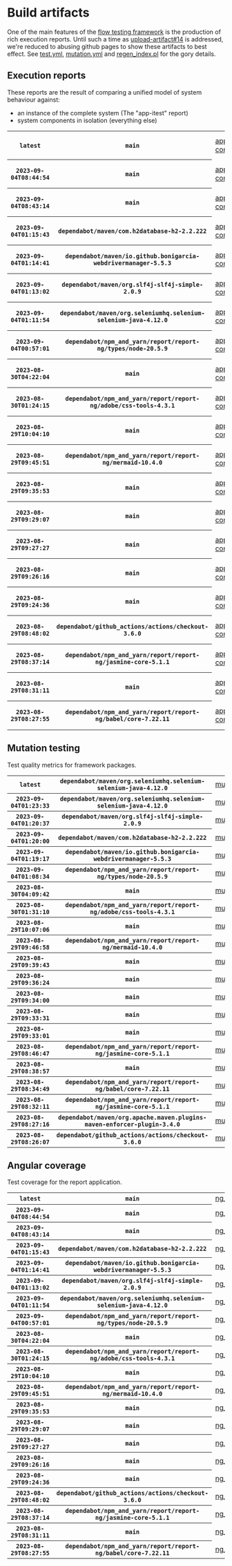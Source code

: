 # Build artifacts

One of the main features of the [flow testing framework](https://github.com/Mastercard/flow) is the production of rich execution reports.
Until such a time as [upload-artifact#14](https://github.com/actions/upload-artifact/issues/14) is addressed, we're reduced to abusing github pages to show these artifacts to best effect.
See [test.yml](https://github.com/Mastercard/flow/blob/main/.github/workflows/test.yml), [mutation.yml](https://github.com/Mastercard/flow/blob/main/.github/workflows/mutation.yml) and [regen_index.pl](https://github.com/Mastercard/flow/blob/pages/regen_index.pl) for the gory details.

## Execution reports

These reports are the result of comparing a unified model of system behaviour against:
 * an instance of the complete system (The "app-itest" report)
 * system components in isolation (everything else)

<!-- start:execution -->
<table>
	<tbody>
		<tr> <th><code>latest</code></th>
			 <th><code>main</code></th>
			<td><a href="execution/latest/example/app-core/target/mctf/latest/index.html">app-core</a></td>
			<td><a href="execution/latest/example/app-histogram/target/mctf/latest/index.html">app-histogram</a></td>
			<td><a href="execution/latest/example/app-itest/target/mctf/latest/index.html">app-itest</a></td>
			<td><a href="execution/latest/example/app-queue/target/mctf/latest/index.html">app-queue</a></td>
			<td><a href="execution/latest/example/app-store/target/mctf/latest/index.html">app-store</a></td>
			<td><a href="execution/latest/example/app-ui/target/mctf/latest/index.html">app-ui</a></td>
			<td><a href="execution/latest/example/app-web-ui/target/mctf/latest/index.html">app-web-ui</a></td>
		</tr>
		<tr> <th><code>2023-09-04T08:44:54</code></th>
			 <th><code>main</code></th>
			<td><a href="execution/1693817094/example/app-core/target/mctf/latest/index.html">app-core</a></td>
			<td><a href="execution/1693817094/example/app-histogram/target/mctf/latest/index.html">app-histogram</a></td>
			<td><a href="execution/1693817094/example/app-itest/target/mctf/latest/index.html">app-itest</a></td>
			<td><a href="execution/1693817094/example/app-queue/target/mctf/latest/index.html">app-queue</a></td>
			<td><a href="execution/1693817094/example/app-store/target/mctf/latest/index.html">app-store</a></td>
			<td><a href="execution/1693817094/example/app-ui/target/mctf/latest/index.html">app-ui</a></td>
			<td><a href="execution/1693817094/example/app-web-ui/target/mctf/latest/index.html">app-web-ui</a></td>
		</tr>
		<tr> <th><code>2023-09-04T08:43:14</code></th>
			 <th><code>main</code></th>
			<td><a href="execution/1693816994/example/app-core/target/mctf/latest/index.html">app-core</a></td>
			<td><a href="execution/1693816994/example/app-histogram/target/mctf/latest/index.html">app-histogram</a></td>
			<td><a href="execution/1693816994/example/app-itest/target/mctf/latest/index.html">app-itest</a></td>
			<td><a href="execution/1693816994/example/app-queue/target/mctf/latest/index.html">app-queue</a></td>
			<td><a href="execution/1693816994/example/app-store/target/mctf/latest/index.html">app-store</a></td>
			<td><a href="execution/1693816994/example/app-ui/target/mctf/latest/index.html">app-ui</a></td>
			<td><a href="execution/1693816994/example/app-web-ui/target/mctf/latest/index.html">app-web-ui</a></td>
		</tr>
		<tr> <th><code>2023-09-04T01:15:43</code></th>
			 <th><code>dependabot/maven/com.h2database-h2-2.2.222</code></th>
			<td><a href="execution/1693790143/example/app-core/target/mctf/latest/index.html">app-core</a></td>
			<td><a href="execution/1693790143/example/app-histogram/target/mctf/latest/index.html">app-histogram</a></td>
			<td><a href="execution/1693790143/example/app-itest/target/mctf/latest/index.html">app-itest</a></td>
			<td><a href="execution/1693790143/example/app-queue/target/mctf/latest/index.html">app-queue</a></td>
			<td><a href="execution/1693790143/example/app-store/target/mctf/latest/index.html">app-store</a></td>
			<td><a href="execution/1693790143/example/app-ui/target/mctf/latest/index.html">app-ui</a></td>
			<td><a href="execution/1693790143/example/app-web-ui/target/mctf/latest/index.html">app-web-ui</a></td>
		</tr>
		<tr> <th><code>2023-09-04T01:14:41</code></th>
			 <th><code>dependabot/maven/io.github.bonigarcia-webdrivermanager-5.5.3</code></th>
			<td><a href="execution/1693790081/example/app-core/target/mctf/latest/index.html">app-core</a></td>
			<td><a href="execution/1693790081/example/app-histogram/target/mctf/latest/index.html">app-histogram</a></td>
			<td><a href="execution/1693790081/example/app-itest/target/mctf/latest/index.html">app-itest</a></td>
			<td><a href="execution/1693790081/example/app-queue/target/mctf/latest/index.html">app-queue</a></td>
			<td><a href="execution/1693790081/example/app-store/target/mctf/latest/index.html">app-store</a></td>
			<td><a href="execution/1693790081/example/app-ui/target/mctf/latest/index.html">app-ui</a></td>
			<td><a href="execution/1693790081/example/app-web-ui/target/mctf/latest/index.html">app-web-ui</a></td>
		</tr>
		<tr> <th><code>2023-09-04T01:13:02</code></th>
			 <th><code>dependabot/maven/org.slf4j-slf4j-simple-2.0.9</code></th>
			<td><a href="execution/1693789982/example/app-core/target/mctf/latest/index.html">app-core</a></td>
			<td><a href="execution/1693789982/example/app-histogram/target/mctf/latest/index.html">app-histogram</a></td>
			<td><a href="execution/1693789982/example/app-itest/target/mctf/latest/index.html">app-itest</a></td>
			<td><a href="execution/1693789982/example/app-queue/target/mctf/latest/index.html">app-queue</a></td>
			<td><a href="execution/1693789982/example/app-store/target/mctf/latest/index.html">app-store</a></td>
			<td><a href="execution/1693789982/example/app-ui/target/mctf/latest/index.html">app-ui</a></td>
			<td><a href="execution/1693789982/example/app-web-ui/target/mctf/latest/index.html">app-web-ui</a></td>
		</tr>
		<tr> <th><code>2023-09-04T01:11:54</code></th>
			 <th><code>dependabot/maven/org.seleniumhq.selenium-selenium-java-4.12.0</code></th>
			<td><a href="execution/1693789914/example/app-core/target/mctf/latest/index.html">app-core</a></td>
			<td><a href="execution/1693789914/example/app-histogram/target/mctf/latest/index.html">app-histogram</a></td>
			<td><a href="execution/1693789914/example/app-itest/target/mctf/latest/index.html">app-itest</a></td>
			<td><a href="execution/1693789914/example/app-queue/target/mctf/latest/index.html">app-queue</a></td>
			<td><a href="execution/1693789914/example/app-store/target/mctf/latest/index.html">app-store</a></td>
			<td><a href="execution/1693789914/example/app-ui/target/mctf/latest/index.html">app-ui</a></td>
			<td><a href="execution/1693789914/example/app-web-ui/target/mctf/latest/index.html">app-web-ui</a></td>
		</tr>
		<tr> <th><code>2023-09-04T00:57:01</code></th>
			 <th><code>dependabot/npm_and_yarn/report/report-ng/types/node-20.5.9</code></th>
			<td><a href="execution/1693789021/example/app-core/target/mctf/latest/index.html">app-core</a></td>
			<td><a href="execution/1693789021/example/app-histogram/target/mctf/latest/index.html">app-histogram</a></td>
			<td><a href="execution/1693789021/example/app-itest/target/mctf/latest/index.html">app-itest</a></td>
			<td><a href="execution/1693789021/example/app-queue/target/mctf/latest/index.html">app-queue</a></td>
			<td><a href="execution/1693789021/example/app-store/target/mctf/latest/index.html">app-store</a></td>
			<td><a href="execution/1693789021/example/app-ui/target/mctf/latest/index.html">app-ui</a></td>
			<td><a href="execution/1693789021/example/app-web-ui/target/mctf/latest/index.html">app-web-ui</a></td>
		</tr>
		<tr> <th><code>2023-08-30T04:22:04</code></th>
			 <th><code>main</code></th>
			<td><a href="execution/1693369324/example/app-core/target/mctf/latest/index.html">app-core</a></td>
			<td><a href="execution/1693369324/example/app-histogram/target/mctf/latest/index.html">app-histogram</a></td>
			<td><a href="execution/1693369324/example/app-itest/target/mctf/latest/index.html">app-itest</a></td>
			<td><a href="execution/1693369324/example/app-queue/target/mctf/latest/index.html">app-queue</a></td>
			<td><a href="execution/1693369324/example/app-store/target/mctf/latest/index.html">app-store</a></td>
			<td><a href="execution/1693369324/example/app-ui/target/mctf/latest/index.html">app-ui</a></td>
			<td><a href="execution/1693369324/example/app-web-ui/target/mctf/latest/index.html">app-web-ui</a></td>
		</tr>
		<tr> <th><code>2023-08-30T01:24:15</code></th>
			 <th><code>dependabot/npm_and_yarn/report/report-ng/adobe/css-tools-4.3.1</code></th>
			<td><a href="execution/1693358655/example/app-core/target/mctf/latest/index.html">app-core</a></td>
			<td><a href="execution/1693358655/example/app-histogram/target/mctf/latest/index.html">app-histogram</a></td>
			<td><a href="execution/1693358655/example/app-itest/target/mctf/latest/index.html">app-itest</a></td>
			<td><a href="execution/1693358655/example/app-queue/target/mctf/latest/index.html">app-queue</a></td>
			<td><a href="execution/1693358655/example/app-store/target/mctf/latest/index.html">app-store</a></td>
			<td><a href="execution/1693358655/example/app-ui/target/mctf/latest/index.html">app-ui</a></td>
			<td><a href="execution/1693358655/example/app-web-ui/target/mctf/latest/index.html">app-web-ui</a></td>
		</tr>
		<tr> <th><code>2023-08-29T10:04:10</code></th>
			 <th><code>main</code></th>
			<td><a href="execution/1693303450/example/app-core/target/mctf/latest/index.html">app-core</a></td>
			<td><a href="execution/1693303450/example/app-histogram/target/mctf/latest/index.html">app-histogram</a></td>
			<td><a href="execution/1693303450/example/app-itest/target/mctf/latest/index.html">app-itest</a></td>
			<td><a href="execution/1693303450/example/app-queue/target/mctf/latest/index.html">app-queue</a></td>
			<td><a href="execution/1693303450/example/app-store/target/mctf/latest/index.html">app-store</a></td>
			<td><a href="execution/1693303450/example/app-ui/target/mctf/latest/index.html">app-ui</a></td>
			<td><a href="execution/1693303450/example/app-web-ui/target/mctf/latest/index.html">app-web-ui</a></td>
		</tr>
		<tr> <th><code>2023-08-29T09:45:51</code></th>
			 <th><code>dependabot/npm_and_yarn/report/report-ng/mermaid-10.4.0</code></th>
			<td><a href="execution/1693302351/example/app-core/target/mctf/latest/index.html">app-core</a></td>
			<td><a href="execution/1693302351/example/app-histogram/target/mctf/latest/index.html">app-histogram</a></td>
			<td><a href="execution/1693302351/example/app-itest/target/mctf/latest/index.html">app-itest</a></td>
			<td><a href="execution/1693302351/example/app-queue/target/mctf/latest/index.html">app-queue</a></td>
			<td><a href="execution/1693302351/example/app-store/target/mctf/latest/index.html">app-store</a></td>
			<td><a href="execution/1693302351/example/app-ui/target/mctf/latest/index.html">app-ui</a></td>
			<td><a href="execution/1693302351/example/app-web-ui/target/mctf/latest/index.html">app-web-ui</a></td>
		</tr>
		<tr> <th><code>2023-08-29T09:35:53</code></th>
			 <th><code>main</code></th>
			<td><a href="execution/1693301753/example/app-core/target/mctf/latest/index.html">app-core</a></td>
			<td><a href="execution/1693301753/example/app-histogram/target/mctf/latest/index.html">app-histogram</a></td>
			<td><a href="execution/1693301753/example/app-itest/target/mctf/latest/index.html">app-itest</a></td>
			<td><a href="execution/1693301753/example/app-queue/target/mctf/latest/index.html">app-queue</a></td>
			<td><a href="execution/1693301753/example/app-store/target/mctf/latest/index.html">app-store</a></td>
			<td><a href="execution/1693301753/example/app-ui/target/mctf/latest/index.html">app-ui</a></td>
			<td><a href="execution/1693301753/example/app-web-ui/target/mctf/latest/index.html">app-web-ui</a></td>
		</tr>
		<tr> <th><code>2023-08-29T09:29:07</code></th>
			 <th><code>main</code></th>
			<td><a href="execution/1693301347/example/app-core/target/mctf/latest/index.html">app-core</a></td>
			<td><a href="execution/1693301347/example/app-histogram/target/mctf/latest/index.html">app-histogram</a></td>
			<td><a href="execution/1693301347/example/app-itest/target/mctf/latest/index.html">app-itest</a></td>
			<td><a href="execution/1693301347/example/app-queue/target/mctf/latest/index.html">app-queue</a></td>
			<td><a href="execution/1693301347/example/app-store/target/mctf/latest/index.html">app-store</a></td>
			<td><a href="execution/1693301347/example/app-ui/target/mctf/latest/index.html">app-ui</a></td>
			<td><a href="execution/1693301347/example/app-web-ui/target/mctf/latest/index.html">app-web-ui</a></td>
		</tr>
		<tr> <th><code>2023-08-29T09:27:27</code></th>
			 <th><code>main</code></th>
			<td><a href="execution/1693301247/example/app-core/target/mctf/latest/index.html">app-core</a></td>
			<td><a href="execution/1693301247/example/app-histogram/target/mctf/latest/index.html">app-histogram</a></td>
			<td><a href="execution/1693301247/example/app-itest/target/mctf/latest/index.html">app-itest</a></td>
			<td><a href="execution/1693301247/example/app-queue/target/mctf/latest/index.html">app-queue</a></td>
			<td><a href="execution/1693301247/example/app-store/target/mctf/latest/index.html">app-store</a></td>
			<td><a href="execution/1693301247/example/app-ui/target/mctf/latest/index.html">app-ui</a></td>
			<td><a href="execution/1693301247/example/app-web-ui/target/mctf/latest/index.html">app-web-ui</a></td>
		</tr>
		<tr> <th><code>2023-08-29T09:26:16</code></th>
			 <th><code>main</code></th>
			<td><a href="execution/1693301176/example/app-core/target/mctf/latest/index.html">app-core</a></td>
			<td><a href="execution/1693301176/example/app-histogram/target/mctf/latest/index.html">app-histogram</a></td>
			<td><a href="execution/1693301176/example/app-itest/target/mctf/latest/index.html">app-itest</a></td>
			<td><a href="execution/1693301176/example/app-queue/target/mctf/latest/index.html">app-queue</a></td>
			<td><a href="execution/1693301176/example/app-store/target/mctf/latest/index.html">app-store</a></td>
			<td><a href="execution/1693301176/example/app-ui/target/mctf/latest/index.html">app-ui</a></td>
			<td><a href="execution/1693301176/example/app-web-ui/target/mctf/latest/index.html">app-web-ui</a></td>
		</tr>
		<tr> <th><code>2023-08-29T09:24:36</code></th>
			 <th><code>main</code></th>
			<td><a href="execution/1693301076/example/app-core/target/mctf/latest/index.html">app-core</a></td>
			<td><a href="execution/1693301076/example/app-histogram/target/mctf/latest/index.html">app-histogram</a></td>
			<td><a href="execution/1693301076/example/app-itest/target/mctf/latest/index.html">app-itest</a></td>
			<td><a href="execution/1693301076/example/app-queue/target/mctf/latest/index.html">app-queue</a></td>
			<td><a href="execution/1693301076/example/app-store/target/mctf/latest/index.html">app-store</a></td>
			<td><a href="execution/1693301076/example/app-ui/target/mctf/latest/index.html">app-ui</a></td>
			<td><a href="execution/1693301076/example/app-web-ui/target/mctf/latest/index.html">app-web-ui</a></td>
		</tr>
		<tr> <th><code>2023-08-29T08:48:02</code></th>
			 <th><code>dependabot/github_actions/actions/checkout-3.6.0</code></th>
			<td><a href="execution/1693298882/example/app-core/target/mctf/latest/index.html">app-core</a></td>
			<td><a href="execution/1693298882/example/app-histogram/target/mctf/latest/index.html">app-histogram</a></td>
			<td><a href="execution/1693298882/example/app-itest/target/mctf/latest/index.html">app-itest</a></td>
			<td><a href="execution/1693298882/example/app-queue/target/mctf/latest/index.html">app-queue</a></td>
			<td><a href="execution/1693298882/example/app-store/target/mctf/latest/index.html">app-store</a></td>
			<td><a href="execution/1693298882/example/app-ui/target/mctf/latest/index.html">app-ui</a></td>
			<td><a href="execution/1693298882/example/app-web-ui/target/mctf/latest/index.html">app-web-ui</a></td>
		</tr>
		<tr> <th><code>2023-08-29T08:37:14</code></th>
			 <th><code>dependabot/npm_and_yarn/report/report-ng/jasmine-core-5.1.1</code></th>
			<td><a href="execution/1693298234/example/app-core/target/mctf/latest/index.html">app-core</a></td>
			<td><a href="execution/1693298234/example/app-histogram/target/mctf/latest/index.html">app-histogram</a></td>
			<td><a href="execution/1693298234/example/app-itest/target/mctf/latest/index.html">app-itest</a></td>
			<td><a href="execution/1693298234/example/app-queue/target/mctf/latest/index.html">app-queue</a></td>
			<td><a href="execution/1693298234/example/app-store/target/mctf/latest/index.html">app-store</a></td>
			<td><a href="execution/1693298234/example/app-ui/target/mctf/latest/index.html">app-ui</a></td>
			<td><a href="execution/1693298234/example/app-web-ui/target/mctf/latest/index.html">app-web-ui</a></td>
		</tr>
		<tr> <th><code>2023-08-29T08:31:11</code></th>
			 <th><code>main</code></th>
			<td><a href="execution/1693297871/example/app-core/target/mctf/latest/index.html">app-core</a></td>
			<td><a href="execution/1693297871/example/app-histogram/target/mctf/latest/index.html">app-histogram</a></td>
			<td><a href="execution/1693297871/example/app-itest/target/mctf/latest/index.html">app-itest</a></td>
			<td><a href="execution/1693297871/example/app-queue/target/mctf/latest/index.html">app-queue</a></td>
			<td><a href="execution/1693297871/example/app-store/target/mctf/latest/index.html">app-store</a></td>
			<td><a href="execution/1693297871/example/app-ui/target/mctf/latest/index.html">app-ui</a></td>
			<td><a href="execution/1693297871/example/app-web-ui/target/mctf/latest/index.html">app-web-ui</a></td>
		</tr>
		<tr> <th><code>2023-08-29T08:27:55</code></th>
			 <th><code>dependabot/npm_and_yarn/report/report-ng/babel/core-7.22.11</code></th>
			<td><a href="execution/1693297675/example/app-core/target/mctf/latest/index.html">app-core</a></td>
			<td><a href="execution/1693297675/example/app-histogram/target/mctf/latest/index.html">app-histogram</a></td>
			<td><a href="execution/1693297675/example/app-itest/target/mctf/latest/index.html">app-itest</a></td>
			<td><a href="execution/1693297675/example/app-queue/target/mctf/latest/index.html">app-queue</a></td>
			<td><a href="execution/1693297675/example/app-store/target/mctf/latest/index.html">app-store</a></td>
			<td><a href="execution/1693297675/example/app-ui/target/mctf/latest/index.html">app-ui</a></td>
			<td><a href="execution/1693297675/example/app-web-ui/target/mctf/latest/index.html">app-web-ui</a></td>
		</tr>
	</tbody>
</table>
<!-- end:execution -->

## Mutation testing

Test quality metrics for framework packages.

<!-- start:mutation -->
<table>
	<tbody>
		<tr> <th><code>latest</code></th>
			 <th><code>dependabot/maven/org.seleniumhq.selenium-selenium-java-4.12.0</code></th>
			<td><a href="mutation/latest/mutation_report/index.html">mutation</a></td>
		</tr>
		<tr> <th><code>2023-09-04T01:23:33</code></th>
			 <th><code>dependabot/maven/org.seleniumhq.selenium-selenium-java-4.12.0</code></th>
			<td><a href="mutation/1693790613/mutation_report/index.html">mutation</a></td>
		</tr>
		<tr> <th><code>2023-09-04T01:20:37</code></th>
			 <th><code>dependabot/maven/org.slf4j-slf4j-simple-2.0.9</code></th>
			<td><a href="mutation/1693790437/mutation_report/index.html">mutation</a></td>
		</tr>
		<tr> <th><code>2023-09-04T01:20:00</code></th>
			 <th><code>dependabot/maven/com.h2database-h2-2.2.222</code></th>
			<td><a href="mutation/1693790400/mutation_report/index.html">mutation</a></td>
		</tr>
		<tr> <th><code>2023-09-04T01:19:17</code></th>
			 <th><code>dependabot/maven/io.github.bonigarcia-webdrivermanager-5.5.3</code></th>
			<td><a href="mutation/1693790357/mutation_report/index.html">mutation</a></td>
		</tr>
		<tr> <th><code>2023-09-04T01:08:34</code></th>
			 <th><code>dependabot/npm_and_yarn/report/report-ng/types/node-20.5.9</code></th>
			<td><a href="mutation/1693789714/mutation_report/index.html">mutation</a></td>
		</tr>
		<tr> <th><code>2023-08-30T04:09:42</code></th>
			 <th><code>main</code></th>
			<td><a href="mutation/1693368582/mutation_report/index.html">mutation</a></td>
		</tr>
		<tr> <th><code>2023-08-30T01:31:10</code></th>
			 <th><code>dependabot/npm_and_yarn/report/report-ng/adobe/css-tools-4.3.1</code></th>
			<td><a href="mutation/1693359070/mutation_report/index.html">mutation</a></td>
		</tr>
		<tr> <th><code>2023-08-29T10:07:06</code></th>
			 <th><code>main</code></th>
			<td><a href="mutation/1693303626/mutation_report/index.html">mutation</a></td>
		</tr>
		<tr> <th><code>2023-08-29T09:46:58</code></th>
			 <th><code>dependabot/npm_and_yarn/report/report-ng/mermaid-10.4.0</code></th>
			<td><a href="mutation/1693302418/mutation_report/index.html">mutation</a></td>
		</tr>
		<tr> <th><code>2023-08-29T09:39:43</code></th>
			 <th><code>main</code></th>
			<td><a href="mutation/1693301983/mutation_report/index.html">mutation</a></td>
		</tr>
		<tr> <th><code>2023-08-29T09:36:24</code></th>
			 <th><code>main</code></th>
			<td><a href="mutation/1693301784/mutation_report/index.html">mutation</a></td>
		</tr>
		<tr> <th><code>2023-08-29T09:34:00</code></th>
			 <th><code>main</code></th>
			<td><a href="mutation/1693301640/mutation_report/index.html">mutation</a></td>
		</tr>
		<tr> <th><code>2023-08-29T09:33:31</code></th>
			 <th><code>main</code></th>
			<td><a href="mutation/1693301611/mutation_report/index.html">mutation</a></td>
		</tr>
		<tr> <th><code>2023-08-29T09:33:01</code></th>
			 <th><code>main</code></th>
			<td><a href="mutation/1693301581/mutation_report/index.html">mutation</a></td>
		</tr>
		<tr> <th><code>2023-08-29T08:46:47</code></th>
			 <th><code>dependabot/npm_and_yarn/report/report-ng/jasmine-core-5.1.1</code></th>
			<td><a href="mutation/1693298807/mutation_report/index.html">mutation</a></td>
		</tr>
		<tr> <th><code>2023-08-29T08:38:57</code></th>
			 <th><code>main</code></th>
			<td><a href="mutation/1693298337/mutation_report/index.html">mutation</a></td>
		</tr>
		<tr> <th><code>2023-08-29T08:34:49</code></th>
			 <th><code>dependabot/npm_and_yarn/report/report-ng/babel/core-7.22.11</code></th>
			<td><a href="mutation/1693298089/mutation_report/index.html">mutation</a></td>
		</tr>
		<tr> <th><code>2023-08-29T08:32:11</code></th>
			 <th><code>dependabot/npm_and_yarn/report/report-ng/jasmine-core-5.1.1</code></th>
			<td><a href="mutation/1693297931/mutation_report/index.html">mutation</a></td>
		</tr>
		<tr> <th><code>2023-08-29T08:27:16</code></th>
			 <th><code>dependabot/maven/org.apache.maven.plugins-maven-enforcer-plugin-3.4.0</code></th>
			<td><a href="mutation/1693297636/mutation_report/index.html">mutation</a></td>
		</tr>
		<tr> <th><code>2023-08-29T08:26:07</code></th>
			 <th><code>dependabot/github_actions/actions/checkout-3.6.0</code></th>
			<td><a href="mutation/1693297567/mutation_report/index.html">mutation</a></td>
		</tr>
	</tbody>
</table>
<!-- end:mutation -->

## Angular coverage

Test coverage for the report application.

<!-- start:ng_coverage -->
<table>
	<tbody>
		<tr> <th><code>latest</code></th>
			 <th><code>main</code></th>
			<td><a href="ng_coverage/latest/report/index.html">ng_coverage</a></td>
		</tr>
		<tr> <th><code>2023-09-04T08:44:54</code></th>
			 <th><code>main</code></th>
			<td><a href="ng_coverage/1693817094/report/index.html">ng_coverage</a></td>
		</tr>
		<tr> <th><code>2023-09-04T08:43:14</code></th>
			 <th><code>main</code></th>
			<td><a href="ng_coverage/1693816994/report/index.html">ng_coverage</a></td>
		</tr>
		<tr> <th><code>2023-09-04T01:15:43</code></th>
			 <th><code>dependabot/maven/com.h2database-h2-2.2.222</code></th>
			<td><a href="ng_coverage/1693790143/report/index.html">ng_coverage</a></td>
		</tr>
		<tr> <th><code>2023-09-04T01:14:41</code></th>
			 <th><code>dependabot/maven/io.github.bonigarcia-webdrivermanager-5.5.3</code></th>
			<td><a href="ng_coverage/1693790081/report/index.html">ng_coverage</a></td>
		</tr>
		<tr> <th><code>2023-09-04T01:13:02</code></th>
			 <th><code>dependabot/maven/org.slf4j-slf4j-simple-2.0.9</code></th>
			<td><a href="ng_coverage/1693789982/report/index.html">ng_coverage</a></td>
		</tr>
		<tr> <th><code>2023-09-04T01:11:54</code></th>
			 <th><code>dependabot/maven/org.seleniumhq.selenium-selenium-java-4.12.0</code></th>
			<td><a href="ng_coverage/1693789914/report/index.html">ng_coverage</a></td>
		</tr>
		<tr> <th><code>2023-09-04T00:57:01</code></th>
			 <th><code>dependabot/npm_and_yarn/report/report-ng/types/node-20.5.9</code></th>
			<td><a href="ng_coverage/1693789021/report/index.html">ng_coverage</a></td>
		</tr>
		<tr> <th><code>2023-08-30T04:22:04</code></th>
			 <th><code>main</code></th>
			<td><a href="ng_coverage/1693369324/report/index.html">ng_coverage</a></td>
		</tr>
		<tr> <th><code>2023-08-30T01:24:15</code></th>
			 <th><code>dependabot/npm_and_yarn/report/report-ng/adobe/css-tools-4.3.1</code></th>
			<td><a href="ng_coverage/1693358655/report/index.html">ng_coverage</a></td>
		</tr>
		<tr> <th><code>2023-08-29T10:04:10</code></th>
			 <th><code>main</code></th>
			<td><a href="ng_coverage/1693303450/report/index.html">ng_coverage</a></td>
		</tr>
		<tr> <th><code>2023-08-29T09:45:51</code></th>
			 <th><code>dependabot/npm_and_yarn/report/report-ng/mermaid-10.4.0</code></th>
			<td><a href="ng_coverage/1693302351/report/index.html">ng_coverage</a></td>
		</tr>
		<tr> <th><code>2023-08-29T09:35:53</code></th>
			 <th><code>main</code></th>
			<td><a href="ng_coverage/1693301753/report/index.html">ng_coverage</a></td>
		</tr>
		<tr> <th><code>2023-08-29T09:29:07</code></th>
			 <th><code>main</code></th>
			<td><a href="ng_coverage/1693301347/report/index.html">ng_coverage</a></td>
		</tr>
		<tr> <th><code>2023-08-29T09:27:27</code></th>
			 <th><code>main</code></th>
			<td><a href="ng_coverage/1693301247/report/index.html">ng_coverage</a></td>
		</tr>
		<tr> <th><code>2023-08-29T09:26:16</code></th>
			 <th><code>main</code></th>
			<td><a href="ng_coverage/1693301176/report/index.html">ng_coverage</a></td>
		</tr>
		<tr> <th><code>2023-08-29T09:24:36</code></th>
			 <th><code>main</code></th>
			<td><a href="ng_coverage/1693301076/report/index.html">ng_coverage</a></td>
		</tr>
		<tr> <th><code>2023-08-29T08:48:02</code></th>
			 <th><code>dependabot/github_actions/actions/checkout-3.6.0</code></th>
			<td><a href="ng_coverage/1693298882/report/index.html">ng_coverage</a></td>
		</tr>
		<tr> <th><code>2023-08-29T08:37:14</code></th>
			 <th><code>dependabot/npm_and_yarn/report/report-ng/jasmine-core-5.1.1</code></th>
			<td><a href="ng_coverage/1693298234/report/index.html">ng_coverage</a></td>
		</tr>
		<tr> <th><code>2023-08-29T08:31:11</code></th>
			 <th><code>main</code></th>
			<td><a href="ng_coverage/1693297871/report/index.html">ng_coverage</a></td>
		</tr>
		<tr> <th><code>2023-08-29T08:27:55</code></th>
			 <th><code>dependabot/npm_and_yarn/report/report-ng/babel/core-7.22.11</code></th>
			<td><a href="ng_coverage/1693297675/report/index.html">ng_coverage</a></td>
		</tr>
	</tbody>
</table>
<!-- end:ng_coverage -->
